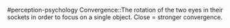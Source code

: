 #perception-psychology 
Convergence::The rotation of the two eyes in their sockets in order to focus on a single object. Close = stronger convergence.
<!--SR:!2024-02-05,3,250-->
